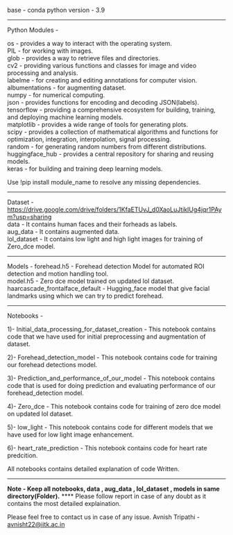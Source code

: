 base - conda
python version - 3.9 
******************************************************************************************************************************************************
Python Modules -

os - provides a way to interact with the operating system. </br>
PIL - for working with images. </br>
glob - provides a way to retrieve files and directories. </br>
cv2 - providing various functions and classes for image and video processing and analysis. </br>
labelme - for creating and editing annotations for computer vision. </br>
albumentations - for augmenting dataset. </br>
numpy -  for numerical computing. </br>
json - provides functions for encoding and decoding JSON(labels). </br>
tensorflow - providing a comprehensive ecosystem for building, training, and deploying machine learning models. </br>
matplotlib - provides a wide range of tools for generating plots. </br>
scipy - provides a collection of mathematical algorithms and functions for optimization, integration, interpolation, signal processing.</br>
random - for generating random numbers from different distributions.</br>
huggingface_hub - provides a central repository for sharing and reusing models.</br>
keras - for building and training deep learning models.</br>


Use !pip install module_name to resolve any missing dependencies.

********************************************************************************************************************************************************
Dataset - https://drive.google.com/drive/folders/1KfaETUvJ_d0XaoLuJtikIUg4jqr1PAym?usp=sharing </br>
data - It contains human faces and their forheads as labels. </br>
aug_data - It contains augmented data. </br>
lol_dataset - It contains low light and high light images for training of Zero_dce model. </br>

********************************************************************************************************************************************************
Models - 
forehead.h5 - Forehead detection Model for automated ROI detection and motion handling tool. </br>
model.h5 - Zero dce model trained on updated lol dataset. </br>
haarcascade_frontalface_default - Hugging_face model that give facial landmarks using which we can try to predict forehead. </br>

********************************************************************************************************************************************************
Notebooks - 


1)- Initial_data_processing_for_dataset_creation - This notebook contains code that we have used for initial preprocessing and augmentation of dataset.

2)- Forehead_detection_model - This notebook contains code for training our forehead detections model.

3)- Prediction_and_performance_of_our_model - This notebook contains code that is used for doing prediction and evaluating performance of our forehead_detection model.

4)- Zero_dce - This notebook contains code for training of zero dce model on updated lol dataset.

5)- low_light - This notebook contains code for different models that we have used for low light image enhancement.

6)- heart_rate_prediction - This notebook contains code for heart rate predcition.


All notebooks contains detailed explanation of code Written.

***********************************************************************************************************************************************************

**Note - Keep all notebooks, data , aug_data , lol_dataset , models in same directory(Folder).**
**** Please follow report in case of any doubt as it contains the most detailed explaination.

Please feel free to contact us in case of any issue.
Avnish Tripathi - avnisht22@iitk.ac.in 


